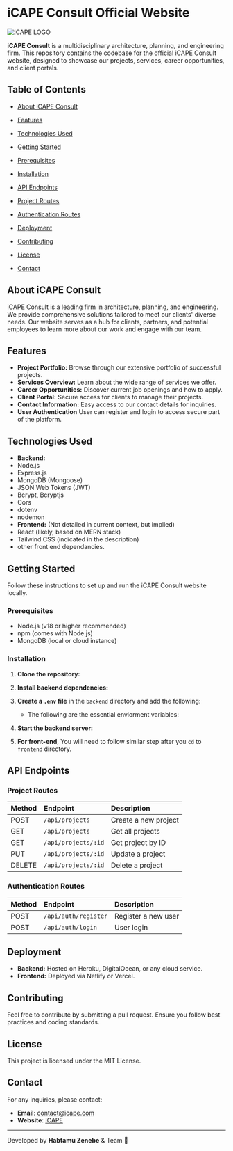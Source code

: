 # iCAPE Consult Official Website

![iCAPE LOGO](icape_Logo.png)

**iCAPE Consult** is a multidisciplinary architecture, planning, and engineering firm. This repository contains the codebase for the official iCAPE Consult website, designed to showcase our projects, services, career opportunities, and client portals.

## Table of Contents

- [About iCAPE Consult](#about-icape-consult)

- [Features](#features)
- [Technologies Used](#technologies-used)
- [Getting Started](#getting-started)
- [Prerequisites](#prerequisites)
- [Installation](#installation)
- [API Endpoints](#api-endpoints)
- [Project Routes](#project-routes)
- [Authentication Routes](#authentication-routes)
- [Deployment](#deployment)
- [Contributing](#contributing)
- [License](#license)
- [Contact](#contact)

## About iCAPE Consult

iCAPE Consult is a leading firm in architecture, planning, and engineering. We provide comprehensive solutions tailored to meet our clients' diverse needs. Our website serves as a hub for clients, partners, and potential employees to learn more about our work and engage with our team.

## Features

- **Project Portfolio:** Browse through our extensive portfolio of successful projects.
- **Services Overview:** Learn about the wide range of services we offer.
- **Career Opportunities:** Discover current job openings and how to apply.
- **Client Portal:** Secure access for clients to manage their projects.
- **Contact Information:** Easy access to our contact details for inquiries.
- **User Authentication** User can register and login to access secure part of the platform.

## Technologies Used

- **Backend:**
- Node.js
- Express.js
- MongoDB (Mongoose)
- JSON Web Tokens (JWT)
- Bcrypt, Bcryptjs
- Cors
- dotenv
- nodemon
- **Frontend:** (Not detailed in current context, but implied)
- React (likely, based on MERN stack)
- Tailwind CSS (indicated in the description)
- other front end dependancies.

## Getting Started

Follow these instructions to set up and run the iCAPE Consult website locally.

### Prerequisites

- Node.js (v18 or higher recommended)
- npm (comes with Node.js)
- MongoDB (local or cloud instance)

### Installation

1. **Clone the repository:**

2. **Install backend dependencies:**

3. **Create a `.env` file** in the `backend` directory and add the following:
    - The following are the essential enviorment variables:

4. **Start the backend server:**

5. **For front-end**, You will need to follow similar step after you `cd` to `frontend` directory.

## API Endpoints

### **Project Routes**

| Method | Endpoint             | Description          |
| :----- | :------------------- | :------------------- |
| POST   | `/api/projects`      | Create a new project |
| GET    | `/api/projects`      | Get all projects     |
| GET    | `/api/projects/:id`  | Get project by ID    |
| PUT    | `/api/projects/:id`  | Update a project     |
| DELETE | `/api/projects/:id` | Delete a project     |

### **Authentication Routes**

| Method | Endpoint              | Description           |
| :----- | :-------------------- | :-------------------- |
| POST   | `/api/auth/register` | Register a new user |
| POST   | `/api/auth/login`    | User login            |

## Deployment

- **Backend:** Hosted on Heroku, DigitalOcean, or any cloud service.
- **Frontend:** Deployed via Netlify or Vercel.

## Contributing

Feel free to contribute by submitting a pull request. Ensure you follow best practices and coding standards.

## License

This project is licensed under the MIT License.

## Contact

For any inquiries, please contact:

- **Email**: [contact@icape.com](mailto:contact@icape.com)
- **Website**: [ICAPE](https://icape.com)

---

Developed by **Habtamu Zenebe** & Team 🚀
